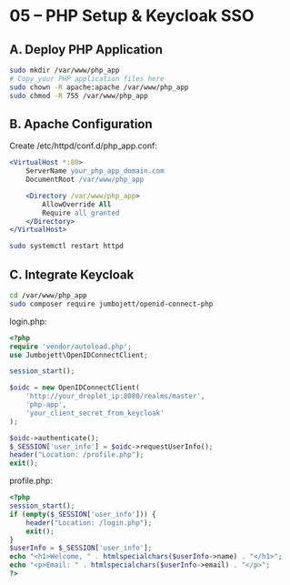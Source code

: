 # 05 – PHP Setup & Keycloak SSO
## A. Deploy PHP Application
```bash
sudo mkdir /var/www/php_app
# Copy your PHP application files here
sudo chown -R apache:apache /var/www/php_app
sudo chmod -R 755 /var/www/php_app
```
## B. Apache Configuration
Create /etc/httpd/conf.d/php_app.conf:
```apache
<VirtualHost *:80>
    ServerName your_php_app_domain.com
    DocumentRoot /var/www/php_app

    <Directory /var/www/php_app>
        AllowOverride All
        Require all granted
    </Directory>
</VirtualHost>
```
```bash
sudo systemctl restart httpd
```
## C. Integrate Keycloak
```bash
cd /var/www/php_app
sudo composer require jumbojett/openid-connect-php
```
login.php:

```php
<?php
require 'vendor/autoload.php';
use Jumbojett\OpenIDConnectClient;

session_start();

$oidc = new OpenIDConnectClient(
    'http://your_droplet_ip:8080/realms/master',
    'php-app',
    'your_client_secret_from_keycloak'
);

$oidc->authenticate();
$_SESSION['user_info'] = $oidc->requestUserInfo();
header("Location: /profile.php");
exit();
```
profile.php:

```php
<?php
session_start();
if (empty($_SESSION['user_info'])) {
    header("Location: /login.php");
    exit();
}
$userInfo = $_SESSION['user_info'];
echo "<h1>Welcome, " . htmlspecialchars($userInfo->name) . "</h1>";
echo "<p>Email: " . htmlspecialchars($userInfo->email) . "</p>";
?>
```
